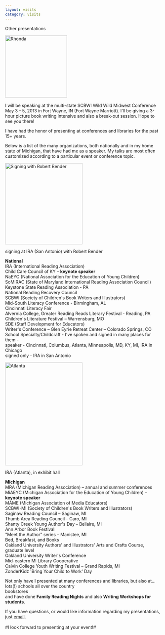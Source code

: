 ```yaml
---
layout: visits
category: visits
---
```


<p class="h1top">Other presentations</p>

<div id="visit_img"><img src="{{site.baseurl}}/img/visits_rgg_s.jpg" width="200" height="201" alt="Rhonda" /></div>
<br />
<div id="box2"><p2 class="presentations">I will be speaking at the multi-state SCBWI Wild Wild Midwest Conference May 3 - 5, 2013 in Fort Wayne, IN (Fort Wayne Marriott). I'll be giving a 3-hour picture book writing intensive and also a break-out session. Hope to see you there!</p2></div>

I have had the honor of presenting at conferences and libraries for the past 15+ years.

Below is a list of the many organizations, both nationally and in my home state of Michigan, that have had me as a speaker. My talks are most often customized according to a particular event or conference topic.

<div id="visit_img_other"><img src="{{site.baseurl}}/img/visits_bender.jpg" width="250" height="263" alt="Signing with Robert Bender" /><br /><p class="caption_other">signing at IRA (San Antonio) with Robert Bender</p></div>

__National__  
IRA (International Reading Association)  
Child Care Council of KY – __keynote speaker__  
NaEYC (National Association for the Education of Young Children)  
SoMIRAC (State of Maryland International Reading Association Council)  
Keystone State Reading Association - PA  
National Reading Recovery Council  
SCBWI (Society of Children's Book Writers and Illustrators)  
Mid-South Literacy Conference - Birmingham, AL  
Cincinnati Literacy Fair  
Alvernia College, Greater Reading Reads Literary Festival - Reading, PA  
Children's Literature Festival – Warrensburg, MO  
SDE (Staff Development for Educators)  
Writer's Conference – Glen Eyrie Retreat Center – Colorado Springs, CO  
School Specialty/Childcraft - I've spoken and signed in many places for them -  
<span class="indent">speaker - Cincinnati, Columbus, Atlanta, Minneapolis, MD, KY, MI, IRA in Chicago</span>  
<span class="indent">signed only - IRA in San Antonio</span>

<div id="visit_img_other"><img src="{{site.baseurl}}/img/visits_atlanta.jpg" width="250" height="333" alt="Atlanta" /><br /><p class="caption_other2">IRA (Atlanta), in exhibit hall</p></div>

__Michigan__  
MRA (Michigan Reading Association) – annual and summer conferences  
MiAEYC (Michigan Association for the Education of Young Children) – __keynote speaker__  
MAME (Michigan Association of Media Educators)  
SCBWI-MI (Society of Children's Book Writers and Illustrators)  
Saginaw Reading Council – Saginaw, MI  
Thumb Area Reading Council – Caro, MI  
Shanty Creek Young Author's Day – Bellaire, MI  
Ann Arbor Book Festival  
"Meet the Author" series – Manistee, MI  
Bed, Breakfast, and Books  
Oakland University Authors' and Illustrators' Arts and Crafts Course, graduate level  
Oakland University Writer's Conference  
Mid-eastern MI Library Cooperative  
Calvin College Youth Writing Festival – Grand Rapids, MI  
ZonderKidz 'Bring Your Child to Work' Day  

Not only have I presented at many conferences and libraries, but also at…  
lots(!) schools all over the country  
bookstores  
and have done __Family Reading Nights__ and also __Writing Workshops for students__.

If you have questions, or would like information regarding my presentations, just [email](mailto:rgowgreene@gmail.com).
<br /><br />
#I look forward to presenting at your event!#
